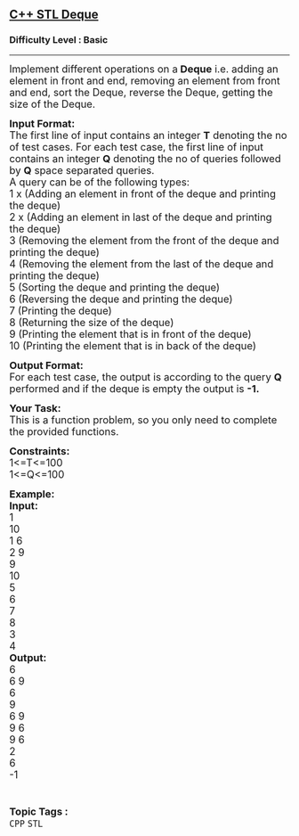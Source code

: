 <h2><a href="https://practice.geeksforgeeks.org/problems/c-stl-deque/1">C++ STL Deque</a></h2><h3>Difficulty Level : Basic</h3><hr><div class="problems_problem_content__Xm_eO"><p><span style="font-size:18px">Implement different operations on a<strong> Deque</strong> i.e. adding an element in front and end, removing an element from front and end, sort the Deque, reverse the Deque, getting the size of the Deque.&nbsp;</span></p>

<p><span style="font-size:18px"><strong>Input Format:</strong><br>
The first line of input contains an integer&nbsp;<strong>T</strong>&nbsp;denoting the no of test cases. For each test case, the first line of input contains an integer&nbsp;<strong>Q</strong>&nbsp;denoting the no of queries followed by&nbsp;<strong>Q</strong>&nbsp;space separated queries.<br>
A query can be of the following types:<br>
1 x (Adding an element&nbsp;in front of the deque and printing the deque)<br>
2 x (Adding an element in last of the deque and printing the deque)<br>
3 (Removing the element from the front of the deque and printing the deque)<br>
4 (Removing the element from the last of the deque and printing the deque)<br>
5 (Sorting the deque and printing the deque)<br>
6 (Reversing the deque and printing the deque)<br>
7 (Printing the deque)<br>
8 (Returning the size of the deque)<br>
9 (Printing the element that is in front of the deque)<br>
10 (Printing the element that is in back of the deque)</span></p>

<p><span style="font-size:18px"><strong>Output Format:</strong><br>
For each test case, the output is according to the query <strong>Q</strong> performed and if the deque is empty the output is <strong>-1.</strong></span></p>

<p><span style="font-size:18px"><strong>Your Task:</strong><br>
This is a function problem, so you only need to complete the provided functions.</span></p>

<p><span style="font-size:18px"><strong>Constraints:</strong><br>
1&lt;=T&lt;=100<br>
1&lt;=Q&lt;=100</span></p>

<p><span style="font-size:18px"><strong>Example:<br>
Input:</strong><br>
1<br>
10<br>
1 6<br>
2 9<br>
9<br>
10<br>
5<br>
6<br>
7<br>
8<br>
3<br>
4<br>
<strong>Output:</strong><br>
6&nbsp;<br>
6 9&nbsp;<br>
6<br>
9<br>
6 9&nbsp;<br>
9 6&nbsp;<br>
9 6&nbsp;<br>
2<br>
6&nbsp;<br>
-1</span></p>
</div><br><p><span style=font-size:18px><strong>Topic Tags : </strong><br><code>CPP</code>&nbsp;<code>STL</code>&nbsp;
